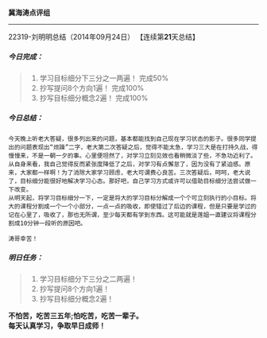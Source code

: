 **冀海涛点评组**

------

22319-刘明明总结（2014年09月24日）
【连续第**21**天总结】

##### __今日完成：__
>1. 学习目标细分下三分之一两遍！   完成50%
>2. 抄写提问8个方向1遍！   完成100%
>3. 抄写目标细分概念2遍！  完成100%

##### __今日总结：__
    今天晚上听老大答疑，很多列出来的问题，基本都能找到自己现在学习状态的影子。很多同学提出的问题表现出“烦躁”二字，老大第二次答疑之后，觉得不能太急，学习三大是在打持久战，得慢慢来，不是一朝一夕的事。心里便坦然了，对学习立刻见效也看稍微淡了些，不急功近利了。从自身来看，我自己觉得反而紧张度降低了之后，对学习有点懈怠了，因为没有了紧迫感。原来，大家都一样啊！为了消除大家学习顾虑，老大可谓费心良苦。三次答疑后，呵呵，老大说了，目标细分能很好地解决学习心态。那好吧，自己学习方式或许可以借助目标细分法尝试做一下改变。
    从明天起，将学习目标细分一下，一定是将大的学习目标分解成一个个可立刻执行的小目标。将大的课程分割成一个一个小部分，一点一点的吸收，即使错过了后边的课程，但是只要是学过的记在心里了，吸收了，那也无所谓，至少每天都有学到东西。这可能就是莲姐一直建议将课程分割成10分钟一段听的原因吧。
    
    涛哥幸苦！
##### __明日任务：__
>1. 学习目标细分下三分之二两遍！
>2. 抄写提问8个方向1遍！
>3. 抄写目标细分概念2遍！

**不怕苦，吃苦三五年;怕吃苦，吃苦一辈子。**  
**每天认真学习，争取早日成师！**